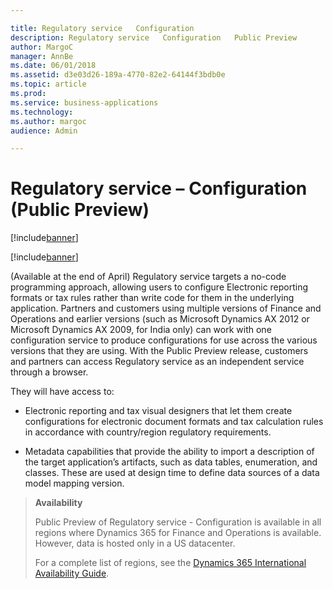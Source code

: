 ```yaml
---

title: Regulatory service   Configuration 
description: Regulatory service   Configuration   Public Preview 
author: MargoC
manager: AnnBe
ms.date: 06/01/2018
ms.assetid: d3e03d26-189a-4770-82e2-64144f3bdb0e
ms.topic: article
ms.prod: 
ms.service: business-applications
ms.technology: 
ms.author: margoc
audience: Admin

---
```

#  Regulatory service – Configuration (Public Preview)


[!include[banner](../../includes/banner.md)]

[!include[banner](../../includes/public-preview.md)]

(Available at the end of April) Regulatory service targets a no-code programming approach, allowing users to configure Electronic reporting formats or tax rules rather than write code for them in the underlying application. Partners and customers using multiple versions of Finance and Operations and earlier versions (such as Microsoft Dynamics AX 2012 or Microsoft Dynamics AX 2009, for India only) can work with one configuration service to produce configurations for use across the various versions that they are using. With the Public Preview release, customers and partners can access Regulatory service as an independent service through a browser.

They will have access to:

-   Electronic reporting and tax visual designers that let them create
    configurations for electronic document formats and tax calculation rules in
    accordance with country/region regulatory requirements.

-   Metadata capabilities that provide the ability to import a description of
    the target application’s artifacts, such as data tables, enumeration, and
    classes. These are used at design time to define data sources of a data
    model mapping version.

>   **Availability**
>
>   Public Preview of Regulatory service - Configuration is available in all
>   regions where Dynamics 365 for Finance and Operations is available. However,
>   data is hosted only in a US datacenter.
>
>   For a complete list of regions, see the [Dynamics 365 International
>   Availability
>   Guide](https://aka.ms/dynamics_365_international_availability_deck).
